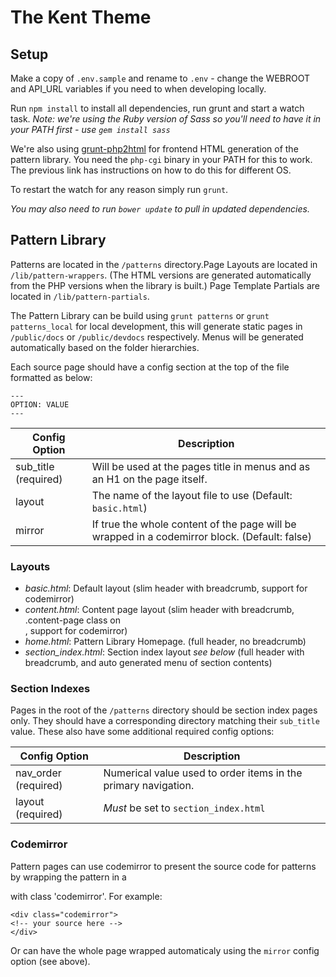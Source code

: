 # The Kent Theme

## Setup

Make a copy of `.env.sample` and rename to `.env` - change the WEBROOT and API_URL variables if you need to when developing locally.

Run `npm install` to install all dependencies, run grunt and start a watch task.
*Note: we're using the Ruby version of Sass so you'll need to have it in your PATH first - use `gem install sass`*

We're also using [grunt-php2html](https://www.npmjs.com/package/grunt-php2html) for frontend HTML generation of the pattern library. You need the `php-cgi` binary in your PATH for this to work. The previous link has instructions on how to do this for different OS.

To restart the watch for any reason simply run `grunt`.

*You may also need to run `bower update` to pull in updated dependencies.*

## Pattern Library

Patterns are located in the `/patterns` directory.Page Layouts are located in `/lib/pattern-wrappers`. (The HTML versions are generated automatically from the PHP versions when the library is built.)
Page Template Partials are located in `/lib/pattern-partials`.

The Pattern Library can be build using `grunt patterns` or `grunt patterns_local` for local development, this will generate static pages in `/public/docs` or `/public/devdocs` respectively.
Menus will be generated automatically based on the folder hierarchies.

Each source page should have a config section at the top of the file formatted as below:

```
---
OPTION: VALUE
---
```

| Config Option			| Description																				|
|-----------------------|-------------------------------------------------------------------------------------------|
| sub_title	(required)	| Will be used at the pages title in menus and as an H1 on the page itself.					|
| layout				| The name of the layout file to use (Default: `basic.html`)								|
| mirror				| If true the whole content of the page will be wrapped in a codemirror block. (Default: false)|


### Layouts
 - *basic.html*: Default layout (slim header with breadcrumb, support for codemirror)
 - *content.html*: Content page layout (slim header with breadcrumb, .content-page class on <main>, support for codemirror)
 - *home.html*: Pattern Library Homepage. (full header, no breadcrumb)
 - *section_index.html*: Section index layout *see below* (full header with breadcrumb, and auto generated menu of section contents)

### Section Indexes

Pages in the root of the `/patterns` directory should be section index pages only. They should have a corresponding directory matching their `sub_title` value.
These also have some additional required config options:


| Config Option			| Description																				|
|-----------------------|-------------------------------------------------------------------------------------------|
| nav_order	(required)	| Numerical value used to order items in the primary navigation.							|
| layout	(required)	| *Must* be set to `section_index.html`														|


### Codemirror

Pattern pages can use codemirror to present the source code for patterns by wrapping the pattern in a <div> with class 'codemirror'.
For example:

```
<div class="codemirror">
<!-- your source here -->
</div>
```

Or can have the whole page wrapped automaticaly using the `mirror` config option (see above).
